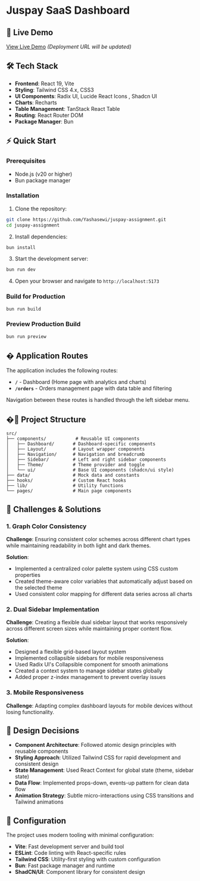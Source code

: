 # Juspay SaaS Dashboard

## 🚀 Live Demo

[View Live Demo](https://juspay-assignment-snowy.vercel.app/) *(Deployment URL will be updated)*

## 🛠️ Tech Stack

- **Frontend**: React 19, Vite
- **Styling**: Tailwind CSS 4.x, CSS3
- **UI Components**: Radix UI, Lucide React Icons , Shadcn UI
- **Charts**: Recharts
- **Table Management**: TanStack React Table
- **Routing**: React Router DOM
- **Package Manager**: Bun

## ⚡ Quick Start

### Prerequisites
- Node.js (v20 or higher)
- Bun package manager

### Installation

1. Clone the repository:
```bash
git clone https://github.com/Yashasewi/juspay-assignment.git
cd juspay-assignment
```

2. Install dependencies:
```bash
bun install
```

3. Start the development server:
```bash
bun run dev
```

4. Open your browser and navigate to `http://localhost:5173`

### Build for Production

```bash
bun run build
```

### Preview Production Build

```bash
bun run preview
```

## �️ Application Routes

The application includes the following routes:

- **`/`** - Dashboard (Home page with analytics and charts)
- **`/orders`** - Orders management page with data table and filtering

Navigation between these routes is handled through the left sidebar menu.

## �📁 Project Structure

```
src/
├── components/           # Reusable UI components
│   ├── Dashboard/       # Dashboard-specific components
│   ├── Layout/          # Layout wrapper components
│   ├── Navigation/      # Navigation and breadcrumb
│   ├── Sidebar/         # Left and right sidebar components
│   ├── Theme/           # Theme provider and toggle
│   └── ui/              # Base UI components (shadcn/ui style)
├── data/                # Mock data and constants
├── hooks/               # Custom React hooks
├── lib/                 # Utility functions
└── pages/               # Main page components
```

## 🚧 Challenges & Solutions

### 1. Graph Color Consistency
**Challenge**: Ensuring consistent color schemes across different chart types while maintaining readability in both light and dark themes.

**Solution**: 
- Implemented a centralized color palette system using CSS custom properties
- Created theme-aware color variables that automatically adjust based on the selected theme
- Used consistent color mapping for different data series across all charts

### 2. Dual Sidebar Implementation
**Challenge**: Creating a flexible dual sidebar layout that works responsively across different screen sizes while maintaining proper content flow.

**Solution**:
- Designed a flexible grid-based layout system
- Implemented collapsible sidebars for mobile responsiveness
- Used Radix UI's Collapsible component for smooth animations
- Created a context system to manage sidebar states globally
- Added proper z-index management to prevent overlay issues

### 3. Mobile Responsiveness
**Challenge**: Adapting complex dashboard layouts for mobile devices without losing functionality.

## 🎨 Design Decisions

- **Component Architecture**: Followed atomic design principles with reusable components
- **Styling Approach**: Utilized Tailwind CSS for rapid development and consistent design
- **State Management**: Used React Context for global state (theme, sidebar state)
- **Data Flow**: Implemented props-down, events-up pattern for clean data flow
- **Animation Strategy**: Subtle micro-interactions using CSS transitions and Tailwind animations

## 🔧 Configuration

The project uses modern tooling with minimal configuration:
- **Vite**: Fast development server and build tool
- **ESLint**: Code linting with React-specific rules
- **Tailwind CSS**: Utility-first styling with custom configuration
- **Bun**: Fast package manager and runtime
- **ShadCN/UI**: Component library for consistent design
